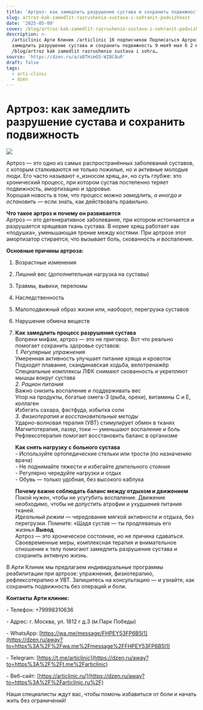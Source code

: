```yaml
---
title: 'Артроз: как замедлить разрушение сустава и сохранить подвижность'
slug: artroz-kak-zamedlit-razrushenie-sustava-i-sohranit-podvizhnost
date: '2025-05-09'
cover: /blog/artroz-kak-zamedlit-razrushenie-sustava-i-sohranit-podvizhnost/cover.jpg
description: >-
  /articlinic Арти Клиник /articlinic 16 подписчиков Подписаться Артроз: как
  замедлить разрушение сустава и сохранить подвижность 9 мая9 мая 6 2 мин
  /blog/artroz kak zamedlit razrushenie sustava i sohra…
source: 'https://dzen.ru/a/aBTHimO5-WIBC8uR'
draft: false
tags:
  - arti-clinic
  - dzen
---
```


# Артроз: как замедлить разрушение сустава и сохранить подвижность

![](/blog/artroz-kak-zamedlit-razrushenie-sustava-i-sohranit-podvizhnost/img-0.jpg)

Артроз — это одно из самых распространённых заболеваний суставов, с которым сталкиваются не только пожилые, но и активные молодые люди. Его часто называют «_износом хрящ_а», но суть глубже: это хронический процесс, при котором сустав постепенно теряет подвижность, амортизацию и здоровье.  
Хорошая новость в том, что процесс _можно замедлить, а иногда и остановить_ — если знать, как действовать правильно.  
  
**Что такое артроз и почему он развивается**  
Артроз — это дегенеративное заболевание, при котором истончается и разрушается хрящевая ткань сустава. В норме хрящ работает как «подушка», уменьшающая трение между костями. При артрозе этот амортизатор стирается, что вызывает боль, скованность и воспаление.

  
**Основные причины артроза:**

1.  Возрастные изменения
    
2.  Лишний вес (дополнительная нагрузка на суставы)
    
3.  Травмы, вывихи, переломы
    
4.  Наследственность
    
5.  Малоподвижный образ жизни или, наоборот, перегрузка суставов
    
6.  Нарушение обмена веществ  
    
7.  **Как замедлить процесс разрушения сустава**  
    Вопреки мифам, артроз — это не приговор. Вот что реально помогает сохранить здоровье суставов:  
    _1\. Регулярные упражнения_  
    Умеренная активность улучшает питание хряща и кровоток  
    Подходят плавание, скандинавская ходьба, велотренажёр  
    Специальные комплексы ЛФК снимают скованность и укрепляют мышцы вокруг сустава  
    _2\. Рацион питания_  
    Важно снизить воспаление и поддерживать вес  
    Упор на продукты, богатые омега-3 (рыба, орехи), витамины С и Е, коллаген  
    Избегать сахара, фастфуда, избытка соли  
    _3\. Физиотерапия и восстановительные методы_  
    Ударно-волновая терапия (УВТ) стимулирует обмен в тканях  
    Магнитотерапия, лазер, токи — уменьшают воспаление и боль  
    Рефлексотерапия помогает восстановить баланс в организме  
      
    **Как снять нагрузку с больного сустава**  
    \- Используйте ортопедические стельки или трости (по назначению врача)  
    \- Не поднимайте тяжести и избегайте длительного стояния  
    \- Регулярно чередуйте нагрузки и отдых  
    \- Обувь — только удобная, без высокого каблука  
      
    **Почему важно соблюдать баланс между отдыхом и движением**  
    Покой нужен, чтобы не усугубить воспаление. Движение необходимо, чтобы не допустить атрофии и ухудшения питания тканей.  
    _Идеальный режим_ — чередование мягкой активности и отдыха, без перегрузки. Помните: «Щадя сустав — ты продлеваешь его жизнь».**Вывод**  
    Артроз — это хроническое состояние, но не причина сдаваться. Своевременные меры, комплексная терапия и внимательное отношение к телу помогают замедлить разрушение сустава и сохранить активную жизнь.
    

  
В Арти Клиник мы предлагаем индивидуальные программы реабилитации при артрозе: упражнения, физиотерапию, рефлексотерапию и УВТ. Запишитесь на консультацию — и узнайте, как сохранить подвижность без операций и боли.  

**Контакты Арти клиник:**

\- Телефон: +79998310636

\- Адрес: г. Москва, ул. 1812 г д.3 (м.Парк Победы)

\- WhatsApp: [https://wa.me/message/FHPEY53FP6B5I1](https://dzen.ru/away?to=https%3A%2F%2Fwa.me%2Fmessage%2FFHPEY53FP6B5I1)

\- Telegram: [https://t.me/articlinic](https://dzen.ru/away?to=https%3A%2F%2Ft.me%2Farticlinic)

\- Веб-сайт: [https://articlinic.ru/](https://dzen.ru/away?to=https%3A%2F%2Farticlinic.ru%2F)

Наши специалисты ждут вас, чтобы помочь избавиться от боли и начать жить без ограничений!